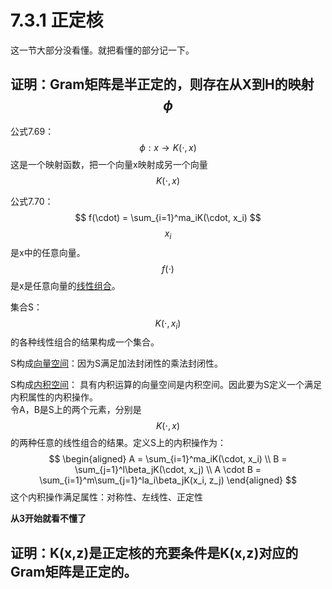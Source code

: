 # 7.3.1 正定核

这一节大部分没看懂。就把看懂的部分记一下。  

## 证明：Gram矩阵是半正定的，则存在从X到H的映射$$\phi$$

公式7.69：  
$$
\phi:x \rightarrow K(\cdot,x)
$$
这是一个映射函数，把一个向量x映射成另一个向量$$K(\cdot,x)$$

公式7.70：  
$$
f(\cdot) = \sum_{i=1}^ma_iK(\cdot, x_i)
$$
$$x_i$$是x中的任意向量。$$f(\cdot)$$是x是任意向量的[线性组合](https://windmising.gitbook.io/mathematics-basic-for-ml/xian-xing-dai-shu/vector)。  

集合S：$$K(\cdot, x_i)$$的各种线性组合的结果构成一个集合。  

S构成[向量空间](https://windmising.gitbook.io/mathematics-basic-for-ml/xian-xing-dai-shu/vector)：因为S满足加法封闭性的乘法封闭性。  

S构成[内积空间](https://windmising.gitbook.io/mathematics-basic-for-ml/xian-xing-dai-shu/vector)：
具有内积运算的向量空间是内积空间。因此要为S定义一个满足内积属性的内积操作。  
令A，B是S上的两个元素，分别是$$K(\cdot,x)$$的两种任意的线性组合的结果。定义S上的内积操作为：  
$$
\begin{aligned}
A = \sum_{i=1}^ma_iK(\cdot, x_i)   \\
B = \sum_{j=1}^l\beta_jK(\cdot, x_j)  \\
A \cdot B = \sum_{i=1}^m\sum_{j=1}^la_i\beta_jK(x_i, z_j)
\end{aligned}
$$
这个内积操作满足属性：对称性、左线性、正定性


**从3开始就看不懂了**

## 证明：K(x,z)是正定核的充要条件是K(x,z)对应的Gram矩阵是正定的。  

